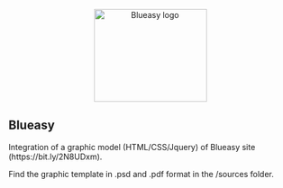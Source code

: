 <p align="center">
  <a href="https://mathieu-be-blueasy.netlify.app/">
    <img src="https://mathieu-be-blueasy.netlify.app/img/logo.svg" alt="Blueasy logo" width="200" height="165">
  </a>
</p>

## Blueasy
<p>Integration of a graphic model (HTML/CSS/Jquery) of Blueasy site (https://bit.ly/2N8UDxm).</p>
<p>Find the graphic template in .psd and .pdf format in the /sources folder.</p>
